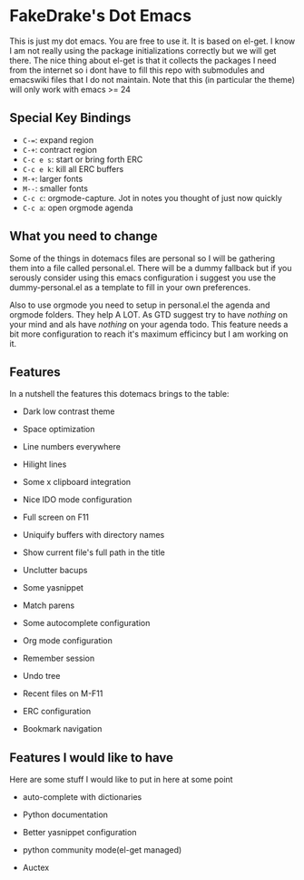 # FakeDrake's Dot Emacs #

This is just my dot emacs. You are free to use it. It is based on el-get. I know I am not really using the package initializations correctly but we will get there. The nice thing about el-get is that it collects the packages I need from the internet so i dont have to fill this repo with submodules and emacswiki files that I do not maintain. Note that this (in particular the theme) will only work with emacs >= 24

## Special Key Bindings ##

* `C-=`: expand region
* `C-+`: contract region
* `C-c e s`: start or bring forth ERC
* `C-c e k`: kill all ERC buffers
* `M-+`: larger fonts
* `M--`: smaller fonts
* `C-c c`: orgmode-capture. Jot in notes you thought of just now quickly
* `C-c a`: open orgmode agenda

## What you need to change ##

Some of the things in dotemacs files are personal so I will be gathering them into a file called personal.el. There will be a dummy fallback but if you serously consider using this emacs configuration i suggest you use the dummy-personal.el as a template to fill in your own preferences.

Also to use orgmode you need to setup in personal.el the agenda and orgmode folders. They help A LOT. As GTD suggest try to have *nothing* on your mind and als have *nothing* on your agenda todo. This feature needs a bit  more configuration to reach it's maximum efficincy but I am working on it.

## Features ##

In a nutshell the features this dotemacs brings to the table:

* Dark low contrast theme

* Space optimization

* Line numbers everywhere

* Hilight lines

* Some x clipboard  integration

* Nice IDO mode configuration

* Full screen on F11

* Uniquify buffers with directory names

* Show current file's full path in the title

* Unclutter bacups

* Some yasnippet

* Match parens

* Some autocomplete configuration

* Org mode configuration

* Remember session

* Undo tree

* Recent files on M-F11

* ERC configuration

* Bookmark navigation

## Features I would like to have ##

Here are some stuff I would like to put in here at some point

* auto-complete with dictionaries

* Python documentation

* Better yasnippet configuration

* python community mode(el-get managed)

* Auctex

